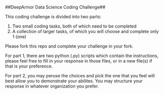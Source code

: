 ##DeepArmor Data Science Coding Challenge##

This coding challenge is divided into two parts:
1. Two small coding tasks, both of which need to be completed
2. A collection of larger tasks, of which you will choose and complete only 1 (one)

Please fork this repo and complete your challenge in your fork.

For part 1, there are two python (.py) scripts which contain the instructions, please feel free to fill in your response in those files, or in a new file(s) if that is your preference.

For part 2, you may peruse the choices and pick the one that you feel will best allow you to demonstrate your abilites. You may structure your response in whatever organization you prefer.